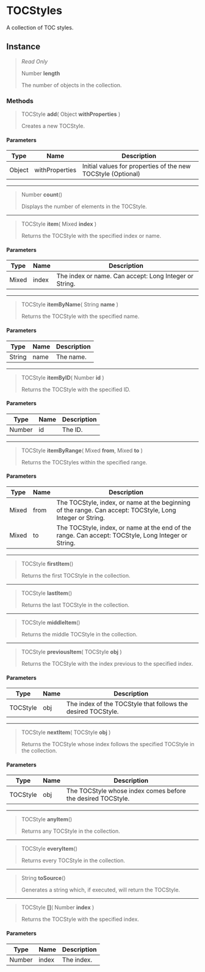 # TOCStyles
A collection of TOC styles.

## Instance
> *Read Only* 
> 
> Number **length** 
>
> The number of objects in the collection.

### Methods
> TOCStyle **add**( Object **withProperties** )
> 
> Creates a new TOCStyle.
#### Parameters
| Type | Name | Description |
|---|---|---|
| Object | withProperties | Initial values for properties of the new TOCStyle (Optional) |

*** 
> Number **count**()
> 
> Displays the number of elements in the TOCStyle.
*** 
> TOCStyle **item**( Mixed **index** )
> 
> Returns the TOCStyle with the specified index or name.
#### Parameters
| Type | Name | Description |
|---|---|---|
| Mixed | index | The index or name. Can accept: Long Integer or String. |

*** 
> TOCStyle **itemByName**( String **name** )
> 
> Returns the TOCStyle with the specified name.
#### Parameters
| Type | Name | Description |
|---|---|---|
| String | name | The name. |

*** 
> TOCStyle **itemByID**( Number **id** )
> 
> Returns the TOCStyle with the specified ID.
#### Parameters
| Type | Name | Description |
|---|---|---|
| Number | id | The ID. |

*** 
> TOCStyle **itemByRange**( Mixed **from**, Mixed **to** )
> 
> Returns the TOCStyles within the specified range.
#### Parameters
| Type | Name | Description |
|---|---|---|
| Mixed | from | The TOCStyle, index, or name at the beginning of the range. Can accept: TOCStyle, Long Integer or String. |
| Mixed | to | The TOCStyle, index, or name at the end of the range. Can accept: TOCStyle, Long Integer or String. |

*** 
> TOCStyle **firstItem**()
> 
> Returns the first TOCStyle in the collection.
*** 
> TOCStyle **lastItem**()
> 
> Returns the last TOCStyle in the collection.
*** 
> TOCStyle **middleItem**()
> 
> Returns the middle TOCStyle in the collection.
*** 
> TOCStyle **previousItem**( TOCStyle **obj** )
> 
> Returns the TOCStyle with the index previous to the specified index.
#### Parameters
| Type | Name | Description |
|---|---|---|
| TOCStyle | obj | The index of the TOCStyle that follows the desired TOCStyle. |

*** 
> TOCStyle **nextItem**( TOCStyle **obj** )
> 
> Returns the TOCStyle whose index follows the specified TOCStyle in the collection.
#### Parameters
| Type | Name | Description |
|---|---|---|
| TOCStyle | obj | The TOCStyle whose index comes before the desired TOCStyle. |

*** 
> TOCStyle **anyItem**()
> 
> Returns any TOCStyle in the collection.
*** 
> TOCStyle **everyItem**()
> 
> Returns every TOCStyle in the collection.
*** 
> String **toSource**()
> 
> Generates a string which, if executed, will return the TOCStyle.
*** 
> TOCStyle **[]**( Number **index** )
> 
> Returns the TOCStyle with the specified index.
#### Parameters
| Type | Name | Description |
|---|---|---|
| Number | index | The index. |


